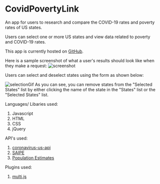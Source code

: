 # CovidPovertyLink
An app for users to research and compare the COVID-19 rates and poverty rates of US states.

Users can select one or more US states and view data related to poverty and COVID-19 rates.

This app is currently hosted on [GitHub](https://christorepl.github.io/CovidPovertyLink/).

Here is a sample screenshot of what a user's results should look like when they make a request:
![screenshot](https://raw.githubusercontent.com/christorepl/CovidPovertyLink/master/screenshots/screen1.png)


Users can select and deselect states using the form as shown below:

![selectionGif](https://raw.githubusercontent.com/christorepl/CovidPovertyLink/master/screenshots/howToSelectDeselect.gif)
As you can see, you can remove states from the "Selected States" list by either clicking the name of the state in the "States" list or the "Selected States" list.

Languages/ Libaries used:
1. Javascript
2. HTML
3. CSS
4. jQuery

API's used:
1. [coronavirus-us-api](https://rapidapi.com/Spiderpig86/api/coronavirus-us-api?endpoint=apiendpoint_bf2347c9-63f3-41f0-ade7-8a493512f99c)
2. [SAIPE](https://www.census.gov/programs-surveys/saipe/data/api.html)
3. [Population Estimates](https://www.census.gov/data/developers/data-sets/popest-popproj/popest.html)

Plugins used:
1. [multi.js](https://github.com/Fabianlindfors/multi.js)
